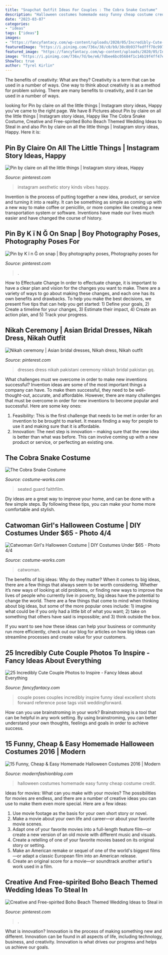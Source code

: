 ```yaml
---
title: "Snapchat Outfit Ideas For Couples : The Cobra Snake Costume"
description: "Halloween costumes homemade easy funny cheap costume credit"
date: "2023-03-07"
categories:
- "ideas"
tags: ["ideas"]
images:
- "https://fancyfantacy.com/wp-content/uploads/2020/05/Incredibly-Cute-Couple-Photos-to-Inspire-21.jpg"
featuredImage: "https://i.pinimg.com/736x/38/c0/b9/38c0b937fedfff78c99720ac046f5540.jpg"
featured_image: "https://fancyfantacy.com/wp-content/uploads/2020/05/Incredibly-Cute-Couple-Photos-to-Inspire-21.jpg"
image: "https://i.pinimg.com/736x/7d/be/e6/7dbee6bc05684f1c14b19f4ff47ed88a.jpg"
ShowToc: true
author: "Tyrel Kirlin"
---
```



The benefits of creativity: What are they?
Creativity is a term that can be used in a number of ways. One way to think about creativity is as a method for problem solving. There are many benefits to creativity, and it can be used in a number of ways.

	

		
looking for Pin by claire on all the little things | Instagram story ideas, Happy you've came to the right page. We have 8 Pictures about Pin by claire on all the little things | Instagram story ideas, Happy like The Cobra Snake Costume, Creative and Free-spirited Boho Beach Themed Wedding Ideas to Steal in and also Pin by claire on all the little things | Instagram story ideas, Happy. Here it is:
		
    
## Pin By Claire On All The Little Things | Instagram Story Ideas, Happy

<img loading=lazy src="https://i.pinimg.com/736x/38/c0/b9/38c0b937fedfff78c99720ac046f5540.jpg" onerror="this.onerror=null;this.src='https://tse1.mm.bing.net/th?id=OIP.TmFcW2h-Kh0ItG2TU-2VxAHaNL&amp;pid=15.1';" alt="Pin by claire on all the little things | Instagram story ideas, Happy">

_Source: pinterest.com_

>instagram aesthetic story kinds vibes happy. 

	

Invention is the process of putting together a new idea, product, or service and turning it into a reality. It can be something as simple as coming up with a new way to make coffee or penicillin, or more complex like creating a new transportation system or software. Inventions have made our lives much easier and have changed the course of history.

    
## Pin By K ï N Ğ On Snap | Boy Photography Poses, Photography Poses For

<img loading=lazy src="https://i.pinimg.com/736x/7d/be/e6/7dbee6bc05684f1c14b19f4ff47ed88a.jpg" onerror="this.onerror=null;this.src='https://tse1.mm.bing.net/th?id=OIP.5iACuP7_1vCpacl_7-bUSAHaNK&amp;pid=15.1';" alt="Pin by K ï n Ğ on snap | Boy photography poses, Photography poses for">

_Source: pinterest.com_

>. 

	

How to Effectuate Change
In order to effectuate change, it is important to have a clear plan and vision for the changes you want to make. There are a variety of ways to go about making these changes, and each one has its own benefits and drawbacks. To help you make the best decisions, we present five tips that can help you get started: 1) Define your goals, 2) Create a timeline for your changes, 3) Estimate their impact, 4) Create an action plan, and 5) Track your progress.

    
## Nikah Ceremony | Asian Bridal Dresses, Nikah Dress, Nikah Outfit

<img loading=lazy src="https://i.pinimg.com/736x/d9/ac/82/d9ac8273dcf1d1efcd87e1de3db758ff.jpg" onerror="this.onerror=null;this.src='https://tse1.mm.bing.net/th?id=OIP.uhsZeRKzU-nGRhN8oGdlVgHaO0&amp;pid=15.1';" alt="Nikah ceremony | Asian bridal dresses, Nikah dress, Nikah outfit">

_Source: pinterest.com_

>dresses dress nikah pakistani ceremony nikkah bridal pakistan gq. 

	

What challenges must we overcome in order to make new inventions successful?
Invention ideas are some of the most important things a company can have. To make them successful, they need to be well-thought-out, accurate, and affordable. However, there are many challenges that must be overcome in order for new inventions to become popular and successful. Here are some key ones:
1. Feasibility: This is the first challenge that needs to be met in order for an invention to be brought to market. It means finding a way for people to use it and making sure that it is affordable.
2. Innovation: The next step is innovation – making sure that the new idea is better than what was before. This can involve coming up with a new product or service, or perfecting an existing one. 
    
## The Cobra Snake Costume

<img loading=lazy src="https://photos.costume-works.com/full/the_cobra_snake.jpg" onerror="this.onerror=null;this.src='https://tse4.mm.bing.net/th?id=OIP.uVqrOe2zNzkaxALZWCHUQgHaKW&amp;pid=15.1';" alt="The Cobra Snake Costume">

_Source: costume-works.com_

>seated guard faithfilm. 

	

Diy ideas are a great way to improve your home, and can be done with a few simple steps. By following these tips, you can make your home more comfortable and stylish.

    
## Catwoman Girl&#039;s Halloween Costume | DIY Costumes Under $65 - Photo 4/4

<img loading=lazy src="https://photos.costume-works.com/full/catwoman25.jpg" onerror="this.onerror=null;this.src='https://tse3.mm.bing.net/th?id=OIP.4mOUA6EE6h8gsqhDbC92gAHaLJ&amp;pid=15.1';" alt="Catwoman Girl&#039;s Halloween Costume | DIY Costumes Under $65 - Photo 4/4">

_Source: costume-works.com_

>catwoman. 

	

The benefits of big ideas: Why do they matter?
When it comes to big ideas, there are a few things that always seem to be worth considering. Whether it’s new ways of looking at old problems, or finding new ways to improve the lives of people who currently live in poverty, big ideas have the potential to change the world.
There are a few things that come to mind when thinking about big ideas, but some of the more popular ones include: 1) imagine what could be if you only had a little bit of what you want; 2) take on something that others have said is impossible; and 3) think outside the box.

If you want to see how these ideas can help your business or community run more efficiently, check out our blog for articles on how big ideas can streamline processes and create value for your customers.

    
## 25 Incredibly Cute Couple Photos To Inspire - Fancy Ideas About Everything

<img loading=lazy src="https://fancyfantacy.com/wp-content/uploads/2020/05/Incredibly-Cute-Couple-Photos-to-Inspire-21.jpg" onerror="this.onerror=null;this.src='https://tse3.mm.bing.net/th?id=OIP.DzYAcqCB9OofCmllvmxS1wHaLG&amp;pid=15.1';" alt="25 Incredibly Cute Couple Photos to Inspire - Fancy Ideas about Everything">

_Source: fancyfantacy.com_

>couple poses couples incredibly inspire funny ideal excellent shots forward reference pose tags visit weddingforward. 

	

How can you use brainstroming in your work?
Brainstroming is a tool that can be helpful in any work setting. By using brainstroming, you can better understand your own thoughts, feelings and goals in order to achieve success.

    
## 15 Funny, Cheap &amp; Easy Homemade Halloween Costumes 2016 | Modern

<img loading=lazy src="http://modernfashionblog.com/wp-content/uploads/2016/08/15-Funny-Cheap-Easy-Homemade-Halloween-Costumes-2016-9.jpg" onerror="this.onerror=null;this.src='https://tse4.mm.bing.net/th?id=OIP.twPQmTTN4WO_DL2iCh-PxQHaM0&amp;pid=15.1';" alt="15 Funny, Cheap &amp; Easy Homemade Halloween Costumes 2016 | Modern">

_Source: modernfashionblog.com_

>halloween costumes homemade easy funny cheap costume credit. 

	

Ideas for movies: What can you make with your movies?
The possibilities for movies are endless, and there are a number of creative ideas you can use to make them even more special. Here are a few ideas:
1. Use movie footage as the basis for your own short story or novel.
2. Make a movie about your own life and career—or about your favorite movie scenes.
3. Adapt one of your favorite movies into a full-length feature film—or create a new version of an old movie with different music and visuals.
4. Create a retelling of one of your favorite movies based on its original story or setting.
5. Make an American remake or sequel of one of the world's biggest films—or adapt a classic European film into an American release.
6. Create an original score for a movie—or soundtrack another artist's work used in a film.
    
## Creative And Free-spirited Boho Beach Themed Wedding Ideas To Steal In

<img loading=lazy src="https://i.pinimg.com/736x/36/3d/5e/363d5eea9ae93611fb535d05cc73d83e.jpg" onerror="this.onerror=null;this.src='https://tse3.mm.bing.net/th?id=OIP.0navfVgbgpn6-DdET84mlQHaL2&amp;pid=15.1';" alt="Creative and Free-spirited Boho Beach Themed Wedding Ideas to Steal in">

_Source: pinterest.com_

>. 

	

What is innovation?
Innovation is the process of making something new and different. Innovation can be found in all aspects of life, including technology, business, and creativity. Innovation is what drives our progress and helps us achieve our goals.

